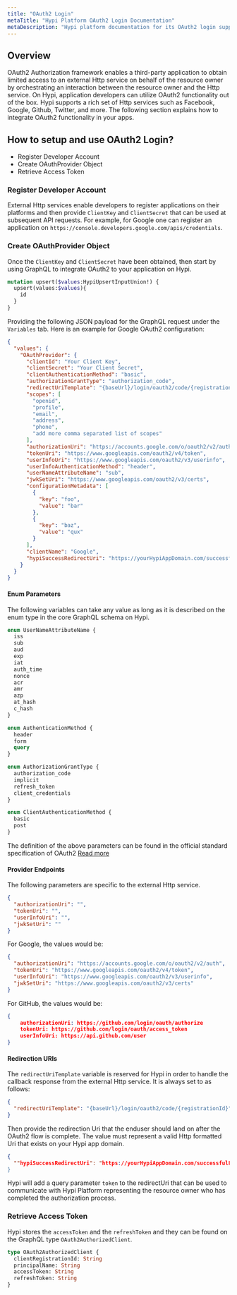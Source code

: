 ```yaml
---
title: "OAuth2 Login"
metaTitle: "Hypi Platform OAuth2 Login Documentation"
metaDescription: "Hypi platform documentation for its OAuth2 login support"
---
```


## Overview

OAuth2 Authorization framework enables a third-party application to obtain limited access to an external Http service on
behalf of the resource owner by orchestrating an interaction between the resource owner and the Http service. On Hypi,
application developers can utilize OAuth2 functionality out of the box. Hypi supports a rich set of Http services
such as Facebook, Google, Github, Twitter, and more.  The following section explains how to integrate OAuth2 functionality
in your apps.

## How to setup and use OAuth2 Login?

* Register Developer Account
* Create OAuthProvider Object
* Retrieve Access Token

### Register Developer Account

External Http services enable developers to register applications on their platforms and then provide `ClientKey` and `ClientSecret`
that can be used at subsequent API requests. For example, for Google one can register an application on `https://console.developers.google.com/apis/credentials`.

### Create OAuthProvider Object

Once the `ClientKey` and `ClientSecret` have been obtained, then start by using GraphQL to integrate OAuth2 to your application on Hypi.

<div className={"code-container"}>

<div className={"code-column"}>

```graphql
mutation upsert($values:HypiUpsertInputUnion!) {
  upsert(values:$values){
    id
  }
}
```

</div>
</div>

Providing the following JSON payload for the GraphQL request under the `Variables` tab. Here is an example for Google OAuth2 configuration:

<div className={"code-container"}>

<div className={"code-column"}>

```json
{
  "values": {
    "OAuthProvider": {
      "clientId": "Your Client Key",
      "clientSecret": "Your Client Secret",
      "clientAuthenticationMethod": "basic",
      "authorizationGrantType": "authorization_code",
      "redirectUriTemplate": "{baseUrl}/login/oauth2/code/{registrationId}",
      "scopes": [
        "openid",
        "profile",
        "email",
        "address",
        "phone",
        "add more comma separated list of scopes"
      ],
      "authorizationUri": "https://accounts.google.com/o/oauth2/v2/auth",
      "tokenUri": "https://www.googleapis.com/oauth2/v4/token",
      "userInfoUri": "https://www.googleapis.com/oauth2/v3/userinfo",
      "userInfoAuthenticationMethod": "header",
      "userNameAttributeName": "sub",
      "jwkSetUri": "https://www.googleapis.com/oauth2/v3/certs",
      "configurationMetadata": [
        {
          "key": "foo",
          "value": "bar"
        },
        {
          "key": "baz",
          "value": "qux"
        }
      ],
      "clientName": "Google",
      "hypiSuccessRedirectUri": "https://yourHypiAppDomain.com/successfulLogin"
    }
  }
}

```

</div>
</div>

#### Enum Parameters

The following variables can take any value as long as it is described on the enum type in the core GraphQL schema on Hypi.

<div className={"code-container"}>

<div className={"code-column"}>

```graphql
enum UserNameAttributeName {
  iss
  sub
  aud
  exp
  iat
  auth_time
  nonce
  acr
  amr
  azp
  at_hash
  c_hash
}

enum AuthenticationMethod {
  header
  form
  query
}

enum AuthorizationGrantType {
  authorization_code
  implicit
  refresh_token
  client_credentials
}

enum ClientAuthenticationMethod {
  basic
  post
}
```

</div>
</div>

The definition of the above parameters can be found in the official standard specification of OAuth2 <a href="https://tools.ietf.org/html/rfc6749">Read more</a>

#### Provider Endpoints

The following parameters are specific to the external Http service.

<div className={"code-container"}>

<div className={"code-column"}>

```json
{
  "authorizationUri": "",
  "tokenUri": "",
  "userInfoUri": "",
  "jwkSetUri": ""
}
```

</div>
</div>

For Google, the values would be:

<div className={"code-container"}>

<div className={"code-column"}>

```json
{
  "authorizationUri": "https://accounts.google.com/o/oauth2/v2/auth",
  "tokenUri": "https://www.googleapis.com/oauth2/v4/token",
  "userInfoUri": "https://www.googleapis.com/oauth2/v3/userinfo",
  "jwkSetUri": "https://www.googleapis.com/oauth2/v3/certs"
}
```

</div>
</div>

For GitHub, the values would be:

<div className={"code-container"}>

<div className={"code-column"}>

```json
{
    authorizationUri: https://github.com/login/oauth/authorize
    tokenUri: https://github.com/login/oauth/access_token
    userInfoUri: https://api.github.com/user
}
```

</div>
</div>

#### Redirection URIs

The `redirectUriTemplate` variable is reserved for Hypi in order to handle the callback response from the external Http
service. It is always set to as follows:

<div className={"code-container"}>

<div className={"code-column"}>

```json
{
  "redirectUriTemplate": "{baseUrl}/login/oauth2/code/{registrationId}"
}
```

</div>
</div>

Then provide the redirection Uri that the enduser should land on after the OAuth2 flow is complete. The value must represent
a valid Http formatted Uri that exists on your Hypi app domain.

<div className={"code-container"}>

<div className={"code-column"}>

```json
{
  ""hypiSuccessRedirectUri": "https://yourHypiAppDomain.com/successfulLogin"
}
```

</div>
</div>

Hypi will add a query parameter `token` to the redirectUri that can be used to communicate with Hypi Platform representing
the resource owner who has completed the authorization process.

### Retrieve Access Token

Hypi stores the `accessToken` and the `refreshToken` and they can be found on the GraphQL type `OAuth2AuthorizedClient`.

<div className={"code-container"}>

<div className={"code-column"}>

```graphql
type OAuth2AuthorizedClient {
  clientRegistrationId: String
  principalName: String
  accessToken: String
  refreshToken: String
}
```

</div>
</div>

